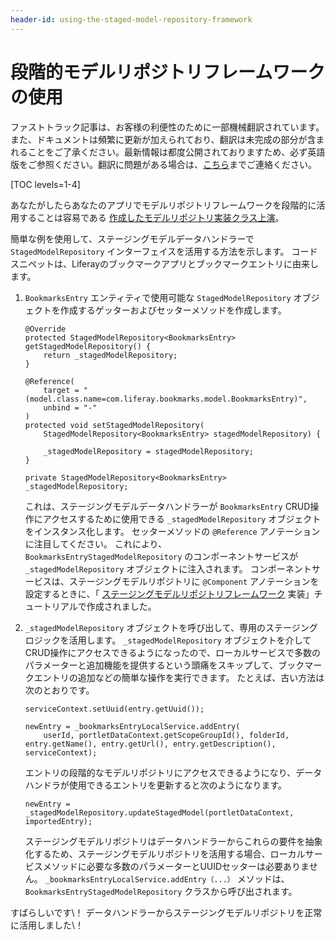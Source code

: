 ```yaml
---
header-id: using-the-staged-model-repository-framework
---
```


# 段階的モデルリポジトリフレームワークの使用

<p class="alert alert-info"><span class="wysiwyg-color-blue120">ファストトラック記事は、お客様の利便性のために一部機械翻訳されています。また、ドキュメントは頻繁に更新が加えられており、翻訳は未完成の部分が含まれることをご了承ください。最新情報は都度公開されておりますため、必ず英語版をご参照ください。翻訳に問題がある場合は、<a href="mailto:support-content-jp@liferay.com">こちら</a>までご連絡ください。</span></p>

[TOC levels=1-4]

あなたがしたらあなたのアプリでモデルリポジトリフレームワークを段階的に活用することは容易である [作成したモデルリポジトリ実装クラス上演](/docs/7-1/tutorials/-/knowledge_base/t/implementing-the-staged-model-repository-framework)。

簡単な例を使用して、ステージングモデルデータハンドラーで `StagedModelRepository` インターフェイスを活用する方法を示します。 コードスニペットは、Liferayのブックマークアプリとブックマークエントリに由来します。

1.  `BookmarksEntry` エンティティで使用可能な `StagedModelRepository` オブジェクトを作成するゲッターおよびセッターメソッドを作成します。
   
        @Override
        protected StagedModelRepository<BookmarksEntry> getStagedModelRepository() {
            return _stagedModelRepository;
        }
       
        @Reference(
            target = "(model.class.name=com.liferay.bookmarks.model.BookmarksEntry)",
            unbind = "-"
        )
        protected void setStagedModelRepository(
            StagedModelRepository<BookmarksEntry> stagedModelRepository) {
       
            _stagedModelRepository = stagedModelRepository;
        }
       
        private StagedModelRepository<BookmarksEntry> _stagedModelRepository;

    これは、ステージングモデルデータハンドラーが `BookmarksEntry` CRUD操作にアクセスするために使用できる `_stagedModelRepository` オブジェクトをインスタンス化します。 セッターメソッドの `@Reference` アノテーションに注目してください。 これにより、 `BookmarksEntryStagedModelRepository` のコンポーネントサービスが `_stagedModelRepository` オブジェクトに注入されます。 コンポーネントサービスは、ステージングモデルリポジトリに `@Component` アノテーションを設定するときに、「 [ステージングモデルリポジトリフレームワーク](/docs/7-1/tutorials/-/knowledge_base/t/implementing-the-staged-model-repository-framework) 実装」チュートリアルで作成されました。

2.  `_stagedModelRepository` オブジェクトを呼び出して、専用のステージングロジックを活用します。 `_stagedModelRepository` オブジェクトを介してCRUD操作にアクセスできるようになったので、ローカルサービスで多数のパラメーターと追加機能を提供するという頭痛をスキップして、ブックマークエントリの追加などの簡単な操作を実行できます。 たとえば、古い方法は次のとおりです。
   
        serviceContext.setUuid(entry.getUuid());
       
        newEntry = _bookmarksEntryLocalService.addEntry(
            userId, portletDataContext.getScopeGroupId(), folderId, entry.getName(), entry.getUrl(), entry.getDescription(), serviceContext);

    エントリの段階的なモデルリポジトリにアクセスできるようになり、データハンドラが使用できるエントリを更新すると次のようになります。
   
        newEntry = _stagedModelRepository.updateStagedModel(portletDataContext, importedEntry);

    ステージングモデルリポジトリはデータハンドラーからこれらの要件を抽象化するため、ステージングモデルリポジトリを活用する場合、ローカルサービスメソッドに必要な多数のパラメーターとUUIDセッターは必要ありません。 `_bookmarksEntryLocalService.addEntry（...）` メソッドは、 `BookmarksEntryStagedModelRepository` クラスから呼び出されます。

すばらしいです\！ データハンドラーからステージングモデルリポジトリを正常に活用しました\！
